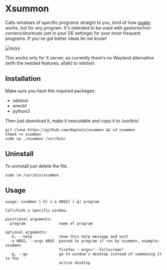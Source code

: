 # Xsummon
Calls windows of specific programs straight to you, kind of how [guake](http://guake-project.org/) works, but for any program. It's intended to be used with gestures/hot-corners/shortcuts (set in your DE settings) for your most frequent programs. If you've got better ideas let me know!



![eyyy](./demo.gif)



This works only for X server, as currently there's no Wayland alternative (with the needed features, afaik) to xdotool.



## Installation

Make sure you have the required packages:

- xdotool
- wmctrl
- python3


Then just download it, make it executable and copy it to /usr/bin/ 

```
git clone https://github.com/Haptein/xsummon && cd xsummon
chmod +x xsummon
sudo cp ./xsummon /usr/bin/
```



## Uninstall

To uninstall just delete the file.
```
sudo rm /usr/bin/xsummon
```



## Usage

```
usage: xsummon [-h] [-a ARGS] [-g] program

Call/hide a specific window.

positional arguments:
  program               name of program

optional arguments:
  -h, --help            show this help message and exit
  -a ARGS, --args ARGS  passed to program if run by xsummon, example: xsummon
                        firefox --args="--fullscreen"
  -g, --go              go to window's desktop instead of summoning it to the
                        active desktop
```
